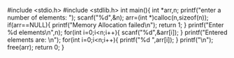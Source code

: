#include <stdio.h>
#include <stdlib.h>
int main(){
    int *arr,n;
    printf("enter a number of elements: ");
    scanf("%d",&n);
    arr=(int *)calloc(n,sizeof(n));
    if(arr==NULL){
        printf("Memory Allocation failed\n");
        return 1;
    }
    printf("Enter %d elements\n",n);
    for(int i=0;i<n;i++){
        scanf("%d",&arr[i]);
    }
    printf("Entered elements are: \n");
    for(int i=0;i<n;i++){
        printf("%d ",arr[i]);
    }
    printf("\n");
    free(arr);
    return 0;
}
